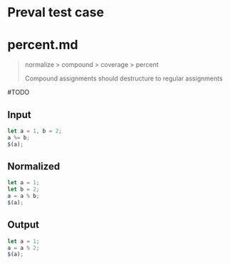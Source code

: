 # Preval test case

# percent.md

> normalize > compound > coverage > percent
>
> Compound assignments should destructure to regular assignments

#TODO

## Input

`````js filename=intro
let a = 1, b = 2;
a %= b;
$(a);
`````

## Normalized

`````js filename=intro
let a = 1;
let b = 2;
a = a % b;
$(a);
`````

## Output

`````js filename=intro
let a = 1;
a = a % 2;
$(a);
`````
